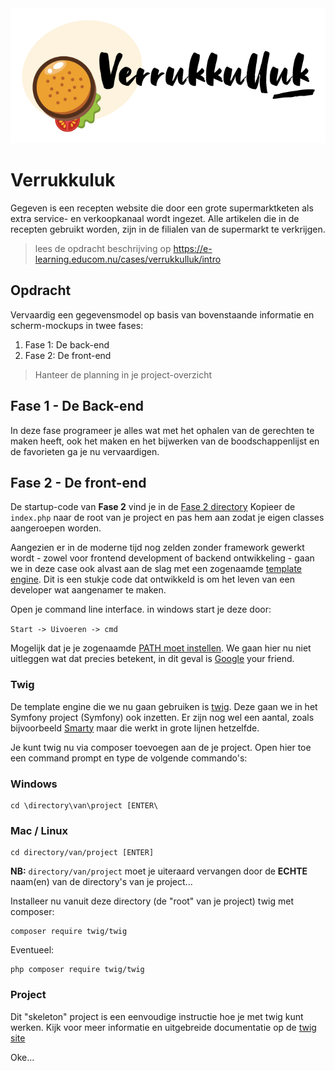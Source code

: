 <img src="./assets/img/logo-v2.png" alt="Logo">

# Verrukkuluk 
Gegeven is een recepten website die door een grote supermarktketen als extra service- en verkoopkanaal wordt ingezet. Alle artikelen die in de recepten gebruikt worden, zijn in de filialen van de supermarkt te verkrijgen.

> lees de opdracht beschrijving op https://e-learning.educom.nu/cases/verrukkulluk/intro

## Opdracht
Vervaardig een gegevensmodel op basis van bovenstaande informatie en scherm-mockups in twee fases: 
1. Fase 1: De back-end
2. Fase 2: De front-end

> Hanteer de planning in je project-overzicht

## Fase 1 - De Back-end
In deze fase programeer je alles wat met het ophalen van de gerechten te maken
heeft, ook het maken en het bijwerken van de boodschappenlijst en de favorieten ga je nu vervaardigen.


## Fase 2 - De front-end

De startup-code van **Fase 2** vind je in de <a href='./fase-2/'>Fase 2 directory</a>
Kopieer de `index.php` naar de root van je project en pas hem aan zodat je eigen classes aangeroepen worden.

Aangezien er in de moderne tijd nog zelden zonder framework gewerkt wordt - 
zowel voor frontend development of backend ontwikkeling - gaan we in deze case 
ook alvast aan de slag met een zogenaamde [template engine](https://en.wikipedia.org/wiki/Template_processor). 
Dit is een stukje code dat ontwikkeld is om het leven van een developer wat 
aangenamer te maken. 

Open je command line interface. in windows start je deze door: 

`Start -> Uivoeren -> cmd`

Mogelijk dat je je zogenaamde [PATH moet instellen](https://www.computerhope.com/issues/ch000549.htm).
We gaan hier nu niet uitleggen wat dat precies betekent, 
in dit geval is [Google](https://www.google.com/search?ei=mKaiXovxO8eykwXxjJDYDQ&q=what+is+the+path+in+dos+or+windows+10&oq=what+is+the+PATH+in+dos+or+windo&gs_lcp=CgZwc3ktYWIQAxgBMggIIRAWEB0QHjIICCEQFhAdEB4yCAghEBYQHRAeMggIIRAWEB0QHjIICCEQFhAdEB4yCAghEBYQHRAeMggIIRAWEB0QHjoECAAQRzoECAAQQzoCCAA6BQgAEJECOgYIABAWEB5QwBZYq2JgoWtoA3AGeACAAWeIAZMSkgEEMzQuMZgBAKABAaoBB2d3cy13aXo&sclient=psy-ab) your friend.

### Twig
De template engine die we nu gaan gebruiken is [twig](https://twig.symfony.com). 
Deze gaan we in het Symfony  project (Symfony) ook inzetten.
Er zijn nog wel een aantal, zoals bijvoorbeeld [Smarty](https://www.smarty.net/) 
maar die werkt in grote lijnen hetzelfde.  

Je kunt twig nu via composer toevoegen aan de je project. 
Open hier toe een command prompt en type de volgende commando's:

### Windows
```shell
cd \directory\van\project [ENTER\
```

### Mac / Linux
```shell
cd directory/van/project [ENTER]
```

**NB:** `directory/van/project` moet je uiteraard vervangen door de **ECHTE** naam(en) van
de directory's van je project...

Installeer nu vanuit deze directory (de "root" van je project) twig met composer: 

```shell
composer require twig/twig
```

Eventueel:
```shell
php composer require twig/twig
```

### Project
Dit "skeleton" project is een eenvoudige instructie hoe je met twig kunt werken. 
Kijk voor meer informatie en uitgebreide documentatie op de [twig site](https://twig.symfony.com)

Oke...